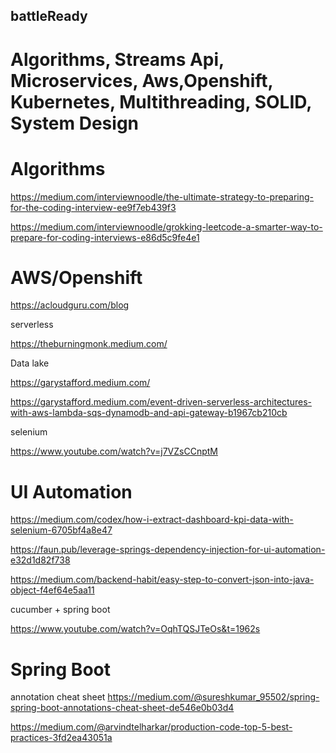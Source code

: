 ## battleReady
# Algorithms, Streams Api, Microservices, Aws,Openshift, Kubernetes, Multithreading, SOLID, System Design


# Algorithms

https://medium.com/interviewnoodle/the-ultimate-strategy-to-preparing-for-the-coding-interview-ee9f7eb439f3

https://medium.com/interviewnoodle/grokking-leetcode-a-smarter-way-to-prepare-for-coding-interviews-e86d5c9fe4e1

# AWS/Openshift

https://acloudguru.com/blog

serverless

https://theburningmonk.medium.com/

Data lake

https://garystafford.medium.com/

https://garystafford.medium.com/event-driven-serverless-architectures-with-aws-lambda-sqs-dynamodb-and-api-gateway-b1967cb210cb

selenium

https://www.youtube.com/watch?v=j7VZsCCnptM

# UI Automation

https://medium.com/codex/how-i-extract-dashboard-kpi-data-with-selenium-6705bf4a8e47

https://faun.pub/leverage-springs-dependency-injection-for-ui-automation-e32d1d82f738

https://medium.com/backend-habit/easy-step-to-convert-json-into-java-object-f4ef64e5aa11

cucumber + spring boot

https://www.youtube.com/watch?v=OqhTQSJTeOs&t=1962s


# Spring Boot

annotation cheat sheet
https://medium.com/@sureshkumar_95502/spring-spring-boot-annotations-cheat-sheet-de546e0b03d4

https://medium.com/@arvindtelharkar/production-code-top-5-best-practices-3fd2ea43051a
